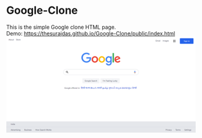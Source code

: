 # Google-Clone
This is the simple Google clone HTML page.
<br>
Demo: https://thesurajdas.github.io/Google-Clone/public/index.html
![alt text](https://raw.githubusercontent.com/thesurajdas/Google-Clone/master/public/img/screenshot1.png)
